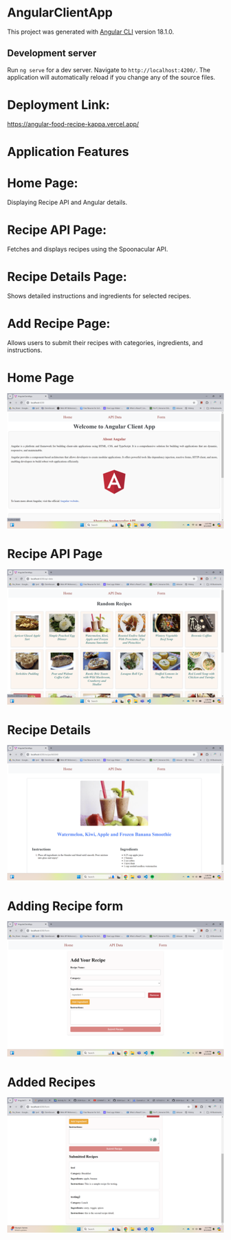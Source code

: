 # AngularClientApp

This project was generated with [Angular CLI](https://github.com/angular/angular-cli) version 18.1.0.

## Development server

Run `ng serve` for a dev server. Navigate to `http://localhost:4200/`. The application will automatically reload if you change any of the source files.



# Deployment Link: 

https://angular-food-recipe-kappa.vercel.app/


# Application Features

# Home Page: 

Displaying Recipe API and Angular details. 


# Recipe API Page:

Fetches and displays recipes using the Spoonacular API.


# Recipe Details Page:

Shows detailed instructions and ingredients for selected recipes.


# Add Recipe Page:

Allows users to submit their recipes with categories, ingredients, and instructions.



# Home Page
![Home Page](image.png)

# Recipe API Page
![Recipe API's Page](image-1.png)

# Recipe Details
![Recipe Details Page](image-2.png)

# Adding Recipe form
![Add Recipe Page](image-3.png)

# Added Recipes
![Adding recipes using form](image-4.png)
